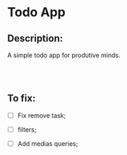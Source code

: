 # Todo App

## Description:
A simple todo app for produtive minds.  

<br>
<br>

## To fix:
- [ ]  Fix remove task;
- [ ]  filters;
- [ ]  Add medias queries;

